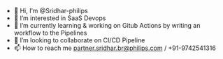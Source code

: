 - 👋 Hi, I’m @Sridhar-philips
- 👀 I’m interested in SaaS Devops 
- 🌱 I’m currently learning & working on Gitub Actions by writing an workflow to the Pipelines
- 💞️ I’m looking to collaborate on CI/CD Pipeline
- 📫 How to reach me partner.sridhar.br@philips.com / +91-9742541316

<!---
Sridhar-philips/Sridhar-philips is a ✨ special ✨ repository because its `README.md` (this file) appears on your GitHub profile.
You can click the Preview link to take a look at your changes.
--->
